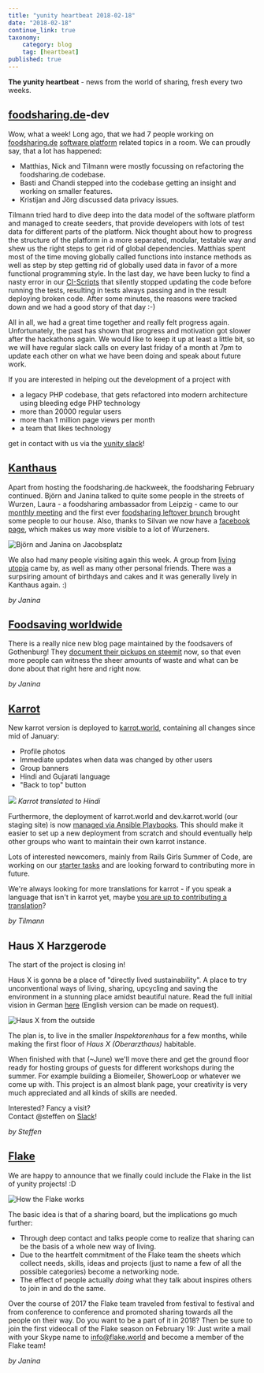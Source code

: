 ```yaml
---
title: "yunity heartbeat 2018-02-18"
date: "2018-02-18"
continue_link: true
taxonomy:
    category: blog
    tag: [heartbeat]
published: true
---
```


**The yunity heartbeat** - news from the world of sharing, fresh every two weeks.

## [foodsharing.de](https://foodsharing.de)-dev
Wow, what a week!
Long ago, that we had 7 people working on [foodsharing.de](https://foodsharing.de) [software platform](https://gitlab.com/foodsharing-dev/issues0/issues) related topics in a room.
We can proudly say, that a lot has happened:
- Matthias, Nick and Tilmann were mostly focussing on refactoring the foodsharing.de codebase.
- Basti and Chandi stepped into the codebase getting an insight and working on smaller features.
- Kristijan and Jörg discussed data privacy issues.

Tilmann tried hard to dive deep into the data model of the software platform and managed to create seeders, that provide developers with lots of test data for different parts of the platform.
Nick thought about how to progress the structure of the platform in a more separated, modular, testable way and shew us the right steps to get rid of global dependencies.
Matthias spent most of the time moving globally called functions into instance methods as well as step by step getting rid of globally used data in favor of a more functional programming style.
In the last day, we have been lucky to find a nasty error in our [CI-Scripts](https://en.wikipedia.org/wiki/Continuous_integration) that silently stopped updating the code before running the tests, resulting in tests always passing and in the result deploying broken code. After some minutes, the reasons were tracked down and we had a good story of that day :-)

All in all, we had a great time together and really felt progress again.
Unfortunately, the past has shown that progress and motivation got slower after the hackathons again.
We would like to keep it up at least a little bit, so we will have regular slack calls on every last friday of a month at 7pm to update each other on what we have been doing and speak about future work.

If you are interested in helping out the development of a project with
- a legacy PHP codebase, that gets refactored into modern architecture using bleeding edge PHP technology
- more than 20000 regular users
- more than 1 million page views per month
- a team that likes technology

get in contact with us via the [yunity slack](https://slackin.yunity.org)!

## [Kanthaus](https://kanthaus.online)
Apart from hosting the foodsharing.de hackweek, the foodsharing February continued. Björn and Janina talked to quite some people in the streets of Wurzen, Laura - a foodsharing ambassador from Leipzig - came to our [monthly meeting](https://kanthaus.online/events/2018-02-08_fs-monthly-meeting) and the first ever [foodsharing leftover brunch](https://kanthaus.online/events/2018-02-11_fs-brunch) brought some people to our house. Also, thanks to Silvan we now have a [facebook page](https://www.facebook.com/kanthaus.online/), which makes us way more visible to a lot of Wurzeners.

![Björn and Janina on Jacobsplatz](wu_bjani.jpg)

We also had many people visiting again this week. A group from [living utopia](https://livingutopia.org) came by, as well as many other personal friends. There was a surpsiring amount of birthdays and cakes and it was generally lively in Kanthaus again. :)

_by Janina_

## [Foodsaving worldwide](https://foodsaving.world)
There is a really nice new blog page maintained by the foodsavers of Gothenburg! They [document their pickups on steemit](https://steemit.com/@solikyl) now, so that even more people can witness the sheer amounts of waste and what can be done about that right here and right now.

_by Janina_

## [Karrot](https://karrot.world)

New karrot version is deployed to [karrot.world](https://karrot.world), containing all changes since mid of January:

- Profile photos
- Immediate updates when data was changed by other users
- Group banners
- Hindi and Gujarati language
- "Back to top" button

![](karrot-hindi.png)
_Karrot translated to Hindi_

Furthermore, the deployment of karrot.world and dev.karrot.world (our staging site) is now [managed via Ansible Playbooks](https://github.com/yunity/yuca). This should make it easier to set up a new deployment from scratch and should eventually help other groups who want to maintain their own karrot instance.

Lots of interested newcomers, mainly from Rails Girls Summer of Code, are working on our [starter tasks](https://github.com/yunity/karrot-frontend/labels/starter-task) and are looking forward to contributing more in future.

We're always looking for more translations for karrot - if you speak a language that isn't in karrot yet, maybe [you are up to contributing a translation](https://www.transifex.com/yunity-1/karrot)?

_by Tilmann_

## Haus X Harzgerode
The start of the project is closing in!

Haus X is gonna be a place of "directly lived sustainability". A place to try unconventional ways of living, sharing, upcycling and saving the environment in a stunning place amidst beautiful nature.
Read the full initial vision in German [here](https://etherpad.net/p/Eingangsvision_Haus_X) (English version can be made on request).

![Haus X from the outside](0HausX.jpg)

The plan is, to live in the smaller _Inspektorenhaus_ for a few months, while making the first floor of _Haus X (Oberarzthaus)_ habitable.

When finished with that (~June) we'll move there and get the ground floor ready for hosting groups of guests for different workshops during the summer. For example building a Biomeiler, ShowerLoop  or whatever we come up with.
This project is an almost blank page, your creativity is very much appreciated and all kinds of skills are needed.

Interested? Fancy a visit? <br>
Contact @steffen on [Slack](https://slackin.yunity.org)!

_by Steffen_

## [Flake](http://flake.world)
We are happy to announce that we finally could include the Flake in the list of yunity projects! :D

![How the Flake works](flakeInfo.jpg)

The basic idea is that of a sharing board, but the implications go much further:
- Through deep contact and talks people come to realize that sharing can be the basis of a whole new way of living.
- Due to the heartfelt commitment of the Flake team the sheets which collect needs, skills, ideas and projects (just to name a few of all the possible categories) become a networking node.
- The effect of people actually _doing_ what they talk about inspires others to join in and do the same.

Over the course of 2017 the Flake team traveled from festival to festival and from conference to conference and promoted sharing towards all the people on their way. Do you want to be a part of it in 2018? Then be sure to join the first videocall of the Flake season on February 19: Just write a mail with your Skype name to [info@flake.world](mailto:info@flake.world) and become a member of the Flake team!

_by Janina_
